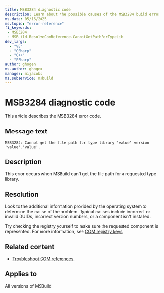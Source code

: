 ```yaml
---
title: MSB3284 diagnostic code
description: Learn about the possible causes of the MSB3284 build error and get troubleshooting tips.
ms.date: 05/16/2025
ms.topic: "error-reference"
f1_keywords:
 - MSB3284
 - MSBuild.ResolveComReference.CannotGetPathForTypeLib
dev_langs:
  - "VB"
  - "CSharp"
  - "C++"
  - "FSharp"
author: ghogen
ms.author: ghogen
manager: mijacobs
ms.subservice: msbuild
---
```

# MSB3284 diagnostic code

<!-- :::ErrorDefinitionDescription::: -->
<!-- :::editable-content name="introDescription"::: -->
This article describes the MSB3284 error code.
<!-- :::editable-content-end::: -->

## Message text

<!-- :::editable-content name="messageText"::: -->
`MSB3284: Cannot get the file path for type library 'value' version 'value'.'value'.`
<!-- :::editable-content-end::: -->
<!-- MSB3284: Cannot get the file path for type library "{0}" version {1}.{2}. {3} -->

<!-- :::editable-content name="postOutputDescription"::: -->
## Description

This error occurs when MSBuild can't get the file path for a requested type library.

## Resolution

Look to the additional information provided by the operating system to determine the cause of the problem. Typical causes include incorrect or invalid GUIDs, incorrect version numbers, or a component isn't installed.

Try checking the registry yourself to make sure the requested component is represented. For more information, see [COM registry keys](/windows/win32/com/com-registry-keys).

## Related content

- [Troubleshoot COM references](../troubleshoot-com-references.md).
<!-- :::editable-content-end::: -->
<!-- :::ErrorDefinitionDescription-end::: -->

## Applies to

All versions of MSBuild